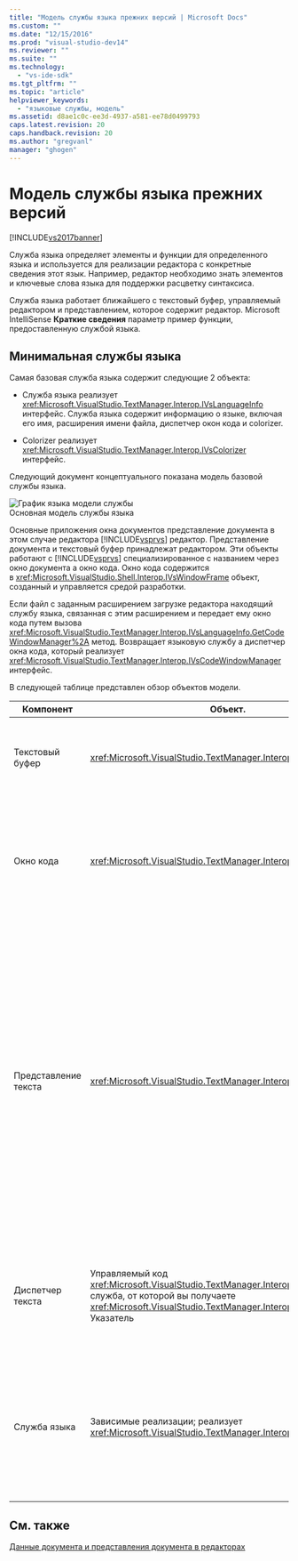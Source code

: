 ```yaml
---
title: "Модель службы языка прежних версий | Microsoft Docs"
ms.custom: ""
ms.date: "12/15/2016"
ms.prod: "visual-studio-dev14"
ms.reviewer: ""
ms.suite: ""
ms.technology: 
  - "vs-ide-sdk"
ms.tgt_pltfrm: ""
ms.topic: "article"
helpviewer_keywords: 
  - "языковые службы, модель"
ms.assetid: d8ae1c0c-ee3d-4937-a581-ee78d0499793
caps.latest.revision: 20
caps.handback.revision: 20
ms.author: "gregvanl"
manager: "ghogen"
---
```

# Модель службы языка прежних версий
[!INCLUDE[vs2017banner](../../code-quality/includes/vs2017banner.md)]

Служба языка определяет элементы и функции для определенного языка и используется для реализации редактора с конкретные сведения этот язык.  Например, редактор необходимо знать элементов и ключевые слова языка для поддержки расцветку синтаксиса.  
  
 Служба языка работает ближайшего с текстовый буфер, управляемый редактором и представлением, которое содержит редактор.  Microsoft IntelliSense **Краткие сведения** параметр пример функции, предоставленную службой языка.  
  
## Минимальная службы языка  
 Самая базовая служба языка содержит следующие 2 объекта:  
  
-   Служба языка реализует <xref:Microsoft.VisualStudio.TextManager.Interop.IVsLanguageInfo> интерфейс.  Служба языка содержит информацию о языке, включая его имя, расширения имени файла, диспетчер окон кода и colorizer.  
  
-   Colorizer реализует <xref:Microsoft.VisualStudio.TextManager.Interop.IVsColorizer> интерфейс.  
  
 Следующий документ концептуального показана модель базовой службы языка.  
  
 ![График языка модели службы](../../extensibility/media/vslanguageservicemodel.gif "vsLanguageServiceModel")  
Основная модель службы языка  
  
 Основные приложения окна документов представление документа в этом случае редактора [!INCLUDE[vsprvs](../../code-quality/includes/vsprvs_md.md)] редактор.  Представление документа и текстовый буфер принадлежат редактором.  Эти объекты работают с [!INCLUDE[vsprvs](../../code-quality/includes/vsprvs_md.md)] специализированное с названием через окно документа a окно кода.  Окно кода содержится в <xref:Microsoft.VisualStudio.Shell.Interop.IVsWindowFrame> объект, созданный и управляется средой разработки.  
  
 Если файл с заданным расширением загрузке редактора находящий службу языка, связанная с этим расширением и передает ему окно кода путем вызова <xref:Microsoft.VisualStudio.TextManager.Interop.IVsLanguageInfo.GetCodeWindowManager%2A> метод.  Возвращает языковую службу a диспетчер окна кода, который реализует <xref:Microsoft.VisualStudio.TextManager.Interop.IVsCodeWindowManager> интерфейс.  
  
 В следующей таблице представлен обзор объектов модели.  
  
|Компонент|Объект.|Функция|  
|---------------|-------------|-------------|  
|Текстовый буфер|<xref:Microsoft.VisualStudio.TextManager.Interop.VsTextBuffer>|Юникод чтения\/записи текстовый поток.  Текст может использовать другие кодировки.|  
|Окно кода|<xref:Microsoft.VisualStudio.TextManager.Interop.VsCodeWindow>|Окно документа, которая содержит один или несколько представления текста.  После [!INCLUDE[vsprvs](../../code-quality/includes/vsprvs_md.md)] в режиме MDI \(MDI\) окно кода дочерний элемент MDI.|  
|Представление текста|<xref:Microsoft.VisualStudio.TextManager.Interop.VsTextView>|Окно, которое позволяет пользователю перемещаться и просматривать текст с помощью клавиатуры и мыши.  Представление текста отображается пользователю как редактор.  Можно использовать представления текста в обычных окнах редактора окне выходные данные и окне интерпретация.  Кроме того, можно настроить одну или несколько представлений текста в окне кода.|  
|Диспетчер текста|Управляемый код <xref:Microsoft.VisualStudio.TextManager.Interop.SVsTextManager> служба, от которой вы получаете  <xref:Microsoft.VisualStudio.TextManager.Interop.IVsTextManager> Указатель|Компонент, который поддерживает общие сведения совместно используемого всеми компонентами, описанными ранее.|  
|Служба языка|Зависимые реализации; реализует <xref:Microsoft.VisualStudio.TextManager.Interop.IVsLanguageInfo>|Объект, который предоставляет редактор с данными о языковом как синтаксис при выборе, завершение выписки и проверка парности фигурных скобок.|  
  
## См. также  
 [Данные документа и представления документа в редакторах](../../extensibility/document-data-and-document-view-in-custom-editors.md)